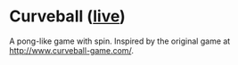 # Curveball ([live](http://scott-mck.github.io/curveball))

A pong-like game with spin. Inspired by the original game at http://www.curveball-game.com/.
